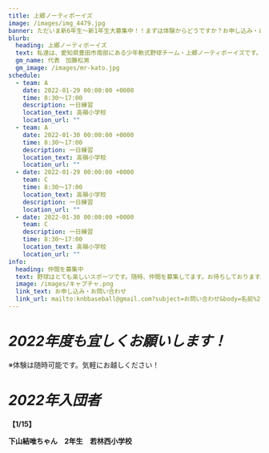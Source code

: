 ```yaml
---
title: 上郷ノーティボーイズ
image: /images/img_4479.jpg
banner: ただいま新6年生～新1年生大募集中！！まずは体験からどうですか？お申し込み・お問い合わせはお気軽にどうぞ！！
blurb:
  heading: 上郷ノーティボーイズ
  text: 私達は、愛知県豊田市南部にある少年軟式野球チーム・上郷ノーティボーイズです。野球を愛する少年・少女達の夢を育み、軟式野球を正しく指導し、体力向上と礼儀を養成します。また、親友同士の友情と交歓の場を与え、規則正しい明朗な少年・少女を育成することを目的としています。
  gm_name: 代表　加藤松男
  gm_image: /images/mr-kato.jpg
schedule:
  - team: A
    date: 2022-01-29 00:00:00 +0000
    time: 8:30～17:00
    description: 一日練習
    location_text: 高嶺小学校
    location_url: ""
  - team: A
    date: 2022-01-30 00:00:00 +0000
    time: 8:30～17:00
    description: 一日練習
    location_text: 高嶺小学校
    location_url: ""
  - date: 2022-01-29 00:00:00 +0000
    team: C
    time: 8:30～17:00
    location_text: 高嶺小学校
    description: 一日練習
    location_url: ""
  - date: 2022-01-30 00:00:00 +0000
    team: C
    description: 一日練習
    time: 8:30～17:00
    location_text: 高嶺小学校
    location_url: ""
info:
  heading: 仲間を募集中
  text: 野球はとても楽しいスポーツです。随時、仲間を募集してます。お待ちしております。
  image: /images/キャプチャ.png
  link_text: お申し込み・お問い合わせ
  link_url: mailto:knbbaseball@gmail.com?subject=お問い合わせ&body=名前%20%3A%0D%0Aふりがな%20%3A%0D%0A電話%20%3A%0D%0A学校名%20%3A%0D%0A学年%20%3A%0D%0Aお問い合せ内容%20%3A（例、体験・見学・入団希望）
---
```

# ***2022年度も宜しくお願いします！***

※体験は随時可能です。気軽にお越しください！

# ***2022年入団者***

**【1/15】**

**下山結唯ちゃん　2年生　若林西小学校**